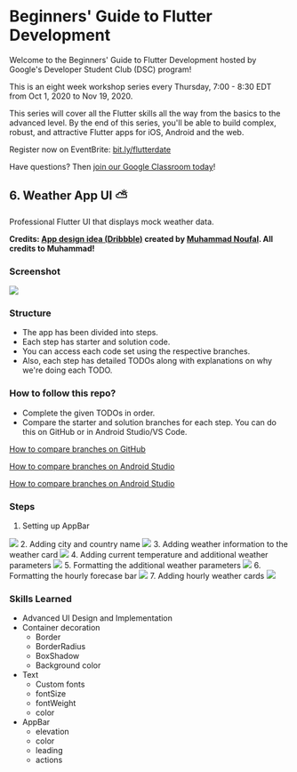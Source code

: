 # Beginners' Guide to Flutter Development

Welcome to the Beginners' Guide to Flutter Development hosted by Google's Developer Student Club (DSC) program!

This is an eight week workshop series every Thursday, 7:00 - 8:30 EDT from Oct 1, 2020 to Nov 19, 2020.

This series will cover all the Flutter skills all the way from the basics to the advanced level.
By the end of this series, you'll be able to build complex, robust, and attractive Flutter apps for iOS, Android and the web.

Register now on EventBrite: [bit.ly/flutterdate](https://bit.ly/flutterdate)

Have questions? Then [join our Google Classroom today](https://classroom.google.com/c/MTYyMzE1MDQwMDcx?cjc=5irho7x)!

## 6. Weather App UI ⛅

Professional Flutter UI that displays mock weather data.

**Credits: [App design idea (Dribbble)](https://dribbble.com/shots/14328625-Weather-Forecast-App) created by [Muhammad Noufal](https://dribbble.com/muhammad_noufal). All credits to Muhammad!**

### Screenshot

<img src="assets/screenshot_step7.gif">

### Structure

* The app has been divided into steps.
* Each step has starter and solution code.
* You can access each code set using the respective branches.
* Also, each step has detailed TODOs along with explanations on why we're doing each TODO.

### How to follow this repo?

* Complete the given TODOs in order.
* Compare the starter and solution branches for each step. You can do this on GitHub or in Android Studio/VS Code.

[How to compare branches on GitHub](https://docs.github.com/en/free-pro-team@latest/github/committing-changes-to-your-project/comparing-commits#comparing-branches)

[How to compare branches on Android Studio](https://medium.com/better-programming/how-to-use-git-in-android-studio-part-2-93cec67b91b0#:~:text=Go%20to%20%E2%80%9CVSC%E2%80%9D%20%2D%3E,choose%20%E2%80%9CCompare%20with%20current%E2%80%9D.&text=A%20popup%20%E2%80%9CCompare%20feature%20with,to%20commits%2C%20files%20to%20files.)

[How to compare branches on Android Studio](https://stackoverflow.com/a/57833947/11547064)

### Steps

1. Setting up AppBar
<img src="assets/screenshot_step1.png">
2. Adding city and country name
<img src="assets/screenshot_step2.png">
3. Adding weather information to the weather card
<img src="assets/screenshot_step3.png">
4. Adding current temperature and additional weather parameters 
<img src="assets/screenshot_step4.png">
5. Formatting the additional weather parameters
<img src="assets/screenshot_step5.png">
6. Formatting the hourly forecase bar
<img src="assets/screenshot_step6.png">
7. Adding hourly weather cards
<img src="assets/screenshot_step7.gif">

### Skills Learned

* Advanced UI Design and Implementation
* Container decoration
  * Border
  * BorderRadius
  * BoxShadow
  * Background color
* Text
  * Custom fonts
  * fontSize
  * fontWeight
  * color
* AppBar
  * elevation
  * color
  * leading
  * actions